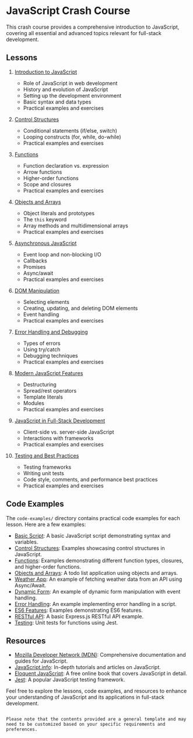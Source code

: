 # JavaScript Crash Course

This crash course provides a comprehensive introduction to JavaScript, covering all essential and advanced topics relevant for full-stack development.

## Lessons

1. [Introduction to JavaScript](lessons/01_introduction_to_javascript.md)
   - Role of JavaScript in web development
   - History and evolution of JavaScript
   - Setting up the development environment
   - Basic syntax and data types
   - Practical examples and exercises

2. [Control Structures](lessons/02_control_structures.md)
   - Conditional statements (if/else, switch)
   - Looping constructs (for, while, do-while)
   - Practical examples and exercises

3. [Functions](lessons/03_functions.md)
   - Function declaration vs. expression
   - Arrow functions
   - Higher-order functions
   - Scope and closures
   - Practical examples and exercises

4. [Objects and Arrays](lessons/04_objects_and_arrays.md)
   - Object literals and prototypes
   - The `this` keyword
   - Array methods and multidimensional arrays
   - Practical examples and exercises

5. [Asynchronous JavaScript](lessons/05_asynchronous_javascript.md)
   - Event loop and non-blocking I/O
   - Callbacks
   - Promises
   - Async/await
   - Practical examples and exercises

6. [DOM Manipulation](lessons/06_dom_manipulation.md)
   - Selecting elements
   - Creating, updating, and deleting DOM elements
   - Event handling
   - Practical examples and exercises

7. [Error Handling and Debugging](lessons/07_error_handling_and_debugging.md)
   - Types of errors
   - Using try/catch
   - Debugging techniques
   - Practical examples and exercises

8. [Modern JavaScript Features](lessons/08_modern_js_features.md)
   - Destructuring
   - Spread/rest operators
   - Template literals
   - Modules
   - Practical examples and exercises

9. [JavaScript in Full-Stack Development](lessons/09_javascript_in_full_stack.md)
   - Client-side vs. server-side JavaScript
   - Interactions with frameworks
   - Practical examples and exercises

10. [Testing and Best Practices](lessons/10_testing_and_best_practices.md)
    - Testing frameworks
    - Writing unit tests
    - Code style, comments, and performance best practices
    - Practical examples and exercises

## Code Examples

The `code-examples/` directory contains practical code examples for each lesson. Here are a few examples:

- [Basic Script](code-examples/01_basic_script.js): A basic JavaScript script demonstrating syntax and variables.
- [Control Structures](code-examples/02_control_structures.js): Examples showcasing control structures in JavaScript.
- [Functions](code-examples/03_functions.js): Examples demonstrating different function types, closures, and higher-order functions.
- [Objects and Arrays](code-examples/04_objects_and_arrays.js): A todo list application using objects and arrays.
- [Weather App](code-examples/05_weather_app.js): An example of fetching weather data from an API using Async/Await.
- [Dynamic Form](code-examples/06_dynamic_form.js): An example of dynamic form manipulation with event handling.
- [Error Handling](code-examples/07_error_handling.js): An example implementing error handling in a script.
- [ES6 Features](code-examples/08_es6_features.js): Examples demonstrating ES6 features.
- [RESTful API](code-examples/09_rest_api.js): A basic Express.js RESTful API example.
- [Testing](code-examples/10_testing.js): Unit tests for functions using Jest.

## Resources

- [Mozilla Developer Network (MDN)](https://developer.mozilla.org/en-US/docs/Web/JavaScript): Comprehensive documentation and guides for JavaScript.
- [JavaScript.info](https://javascript.info/): In-depth tutorials and articles on JavaScript.
- [Eloquent JavaScript](https://eloquentjavascript.net/): A free online book that covers JavaScript in detail.
- [Jest](https://jestjs.io/): A popular JavaScript testing framework.

Feel free to explore the lessons, code examples, and resources to enhance your understanding of JavaScript and its applications in full-stack development.
```

Please note that the contents provided are a general template and may need to be customized based on your specific requirements and preferences.